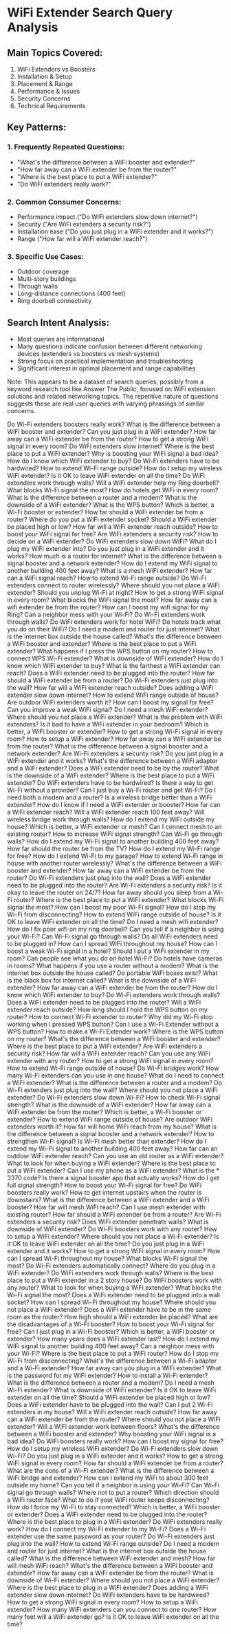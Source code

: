 # WiFi Extender Search Query Analysis

## Main Topics Covered:
1. WiFi Extenders vs Boosters
2. Installation & Setup
3. Placement & Range
4. Performance & Issues
5. Security Concerns
6. Technical Requirements

## Key Patterns:

### 1. Frequently Repeated Questions:
- "What's the difference between a WiFi booster and extender?"
- "How far away can a WiFi extender be from the router?"
- "Where is the best place to put a WiFi extender?"
- "Do WiFi extenders really work?"

### 2. Common Consumer Concerns:
- Performance impact ("Do WiFi extenders slow down internet?")
- Security ("Are WiFi extenders a security risk?")
- Installation ease ("Do you just plug in a WiFi extender and it works?")
- Range ("How far will a WiFi extender reach?")

### 3. Specific Use Cases:
- Outdoor coverage
- Multi-story buildings
- Through walls
- Long-distance connections (400 feet)
- Ring doorbell connectivity

## Search Intent Analysis:
- Most queries are informational
- Many questions indicate confusion between different networking devices (extenders vs boosters vs mesh systems)
- Strong focus on practical implementation and troubleshooting
- Significant interest in optimal placement and range capabilities

Note: This appears to be a dataset of search queries, possibly from a keyword research tool like Answer The Public, focused on WiFi extension solutions and related networking topics. The repetitive nature of questions suggests these are real user queries with varying phrasings of similar concerns.

Do Wi-Fi extenders boosters really work?
What is the difference between a WiFi booster and extender?
Can you just plug in a WiFi extender?
How far away can a WiFi extender be from the router?
How to get a strong WiFi signal in every room?
Do WiFi extenders slow internet?
Where is the best place to put a WiFi extender?
Why is boosting your WiFi signal a bad idea?
How do I know which WiFi extender to buy?
Do Wi-Fi extenders have to be hardwired?
How to extend Wi-Fi range outside?
How do I setup my wireless WiFi extender?
Is it OK to leave WiFi extender on all the time?
Do WiFi extenders work through walls?
Will a WiFi extender help my Ring doorbell?
What blocks Wi-Fi signal the most?
How do hotels get WiFi in every room?
What is the difference between a router and a modem?
What is the downside of a WiFi extender?
What is the WPS button?
Which is better, a Wi-Fi booster or extender?
How far should a WiFi extender be from a router?
Where do you put a WiFi extender socket?
Should a WiFi extender be placed high or low?
How far will a WiFi extender reach outside?
How to boost your WiFi signal for free?
Are WiFi extenders a security risk?
How to decide on a WiFi extender?
Do WiFi extenders slow down WiFi?
What do I plug my WiFi extender into?
Do you just plug in a WiFi extender and it works?
How much is a router for internet?
What is the difference between a signal booster and a network extender?
How do I extend my WiFi signal to another building 400 feet away?
What is a mesh WiFi extender?
How far can a WiFi signal reach?
How to extend Wi-Fi range outside?
Do Wi-Fi extenders connect to router wirelessly?
Where should you not place a WiFi extender?
Should you unplug Wi-Fi at night?
How to get a strong WiFi signal in every room?
What blocks the WiFi signal the most?
How far away can a wifi extender be from the router?
How can I boost my wifi signal for my Ring?
Can a neighbor mess with your Wi-Fi?
Do Wi-Fi extenders work through walls?
Do WiFi extenders work for hotel WiFi?
Do hotels track what you do on their WiFi?
Do I need a modem and router for just internet?
What is the internet box outside the house called?
What's the difference between a WiFi booster and extender?
Where is the best place to put a WiFi extender?
What happens if I press the WPS button on my router?
How to connect WPS Wi-Fi extender?
What is downside of WiFi extender?
How do I know which WiFi extender to buy?
What is the farthest a WiFi extender can reach?
Does a WiFi extender need to be plugged into the router?
How far should a WiFi extender be from a router?
Do Wi-Fi extenders just plug into the wall?
How far will a WiFi extender reach outside?
Does adding a WiFi extender slow down internet?
How to extend WiFi range outside of house?
Are outdoor WiFi extenders worth it?
How can I boost my signal for free?
Can you improve a weak WiFi signal?
Do I need a mesh WiFi extender?
Where should you not place a WiFi extender?
What is the problem with WiFi extenders?
Is it bad to have a WiFi extender in your bedroom?
Which is better, a WiFi booster or extender?
How to get a strong Wi-Fi signal in every room?
How to setup a WiFi extender?
How far away can a WiFi extender be from the router?
What is the difference between a signal booster and a network extender?
Are Wi-Fi extenders a security risk?
Do you just plug in a WiFi extender and it works?
What's the difference between a WiFi adapter and a WiFi extender?
Does a WiFi extender need to be by the router?
What is the downside of a WiFi extender?
Where is the best place to put a WiFi extender?
Do WiFi extenders have to be hardwired?
Is there a way to get Wi-Fi without a provider?
Can I just buy a Wi-Fi router and get Wi-Fi?
Do I need both a modem and a router?
Is a wireless bridge better than a WiFi extender?
How do I know if I need a WiFi extender or booster?
How far can a WiFi extender reach?
Will a WiFi extender reach 100 feet away?
Will wireless bridge work through walls?
How do I extend my WiFi outside my house?
Which is better, a WiFi extender or mesh?
Can I connect mesh to an existing router?
How to increase WiFi signal strength?
Can Wi-Fi go through walls?
How do I extend my Wi-Fi signal to another building 400 feet away?
How far should the router be from the TV?
How do I extend my Wi-Fi range for free?
How do I extend Wi-Fi to my garage?
How to extend Wi-Fi range in house with another router wirelessly?
What's the difference between a WiFi booster and extender?
How far away can a WiFi extender be from the router?
Do Wi-Fi extenders just plug into the wall?
Does a WiFi extender need to be plugged into the router?
Are Wi-Fi extenders a security risk?
Is it okay to leave the router on 24/7?
How far away should you sleep from a Wi-Fi router?
Where is the best place to put a WiFi extender?
What blocks Wi-Fi signal the most?
How can I boost my poor Wi-Fi signal?
How do I stop my Wi-Fi from disconnecting?
How to extend WiFi range outside of house?
Is it OK to leave WiFi extender on all the time?
Do I need a mesh wifi extender?
How do I fix poor wifi on my ring doorbell?
Can you tell if a neighbor is using your Wi-Fi?
Can Wi-Fi signal go through walls?
Do all WiFi extenders need to be plugged in?
How can I spread WiFi throughout my house?
How can I boost a weak Wi-Fi signal in a hotel?
Should I put a WiFi extender in my room?
Can people see what you do on hotel Wi-Fi?
Do hotels have cameras in rooms?
What happens if you use a router without a modem?
What is the internet box outside the house called?
Do portable WiFi boxes exist?
What is the black box for internet called?
What is the downside of a WiFi extender?
How far away can a WiFi extender be from the router?
How do I know which WiFi extender to buy?
Do Wi-Fi extenders work through walls?
Does a WiFi extender need to be plugged into the router?
Will a WiFi extender reach outside?
How long should I hold the WPS button on my router?
How to connect Wi-Fi extender to router?
Why did my Wi-Fi stop working when I pressed WPS button?
Can I use a Wi-Fi Extender without a WPS button?
How to make a Wi-Fi Extender work?
Where is the WPS button on my router?
What's the difference between a WiFi booster and extender?
Where is the best place to put a WiFi extender?
Are WiFi extenders a security risk?
How far will a WiFi extender reach?
Can you use any WiFi extender with any router?
How to get a strong WiFi signal in every room?
How to extend Wi-Fi range outside of house?
Do Wi-Fi bridges work?
How many Wi-Fi extenders can you use in one house?
What do I need to connect a WiFi extender?
What is the difference between a router and a modem?
Do Wi-Fi extenders just plug into the wall?
Where should you not place a WiFi extender?
Do Wi-Fi extenders slow down Wi-Fi?
How to check Wi-Fi signal strength?
What is the downside of a WiFi extender?
How far away can a WiFi extender be from the router?
Which is better, a Wi-Fi booster or extender?
How to extend WiFi range outside of house?
Are outdoor WiFi extenders worth it?
How far will home WiFi reach from my house?
What is the difference between a signal booster and a network extender?
How to strengthen Wi-Fi signal?
Is Wi-Fi mesh better than extender?
How do I extend my Wi-Fi signal to another building 400 feet away?
How far can an outdoor WiFi extender reach?
Can you use an old router as a WiFi extender?
What to look for when buying a WiFi extender?
Where is the best place to put a WiFi extender?
Can I use my phone as a WiFi extender?
What is the * 3370 code?
Is there a signal booster app that actually works?
How do I get full signal strength?
How to boost your Wi-Fi signal for free?
Do WiFi boosters really work?
How to get internet upstairs when the router is downstairs?
What is the difference between a WiFi extender and a WiFi booster?
How far will mesh WiFi reach?
Can I use mesh extender with existing router?
How far should a WiFi extender be from a router?
Are Wi-Fi extenders a security risk?
Does WiFi extender penetrate walls?
What is downside of WiFi extender?
Do Wi-Fi boosters work with any router?
How to setup a WiFi extender?
Where should you not place a Wi-Fi extender?
Is it OK to leave WiFi extender on all the time?
Do you just plug in a WiFi extender and it works?
How to get a strong WiFi signal in every room?
How can I spread Wi-Fi throughout my house?
What blocks Wi-Fi signal the most?
Do Wi-Fi extenders automatically connect?
Where do you plug in a WiFi extender?
Do WiFi extenders work through walls?
Where is the best place to put a WiFi extender in a 2 story house?
Do WiFi boosters work with any router?
What to look for when buying a WiFi extender?
What blocks the Wi-Fi signal the most?
Does a WiFi extender need to be plugged into a wall socket?
How can I spread Wi-Fi throughout my house?
Where should you not place a WiFi extender?
Does a WiFi extender have to be in the same room as the router?
How high should a WiFi extender be placed?
What are the disadvantages of a Wi-Fi booster?
How to boost your Wi-Fi signal for free?
Can I just plug in a Wi-Fi booster?
Which is better, a WiFi booster or extender?
How many years does a WiFi extender last?
How do I extend my WiFi signal to another building 400 feet away?
Can a neighbor mess with your Wi-Fi?
Where is the best place to put a WiFi router?
How do I stop my Wi-Fi from disconnecting?
What's the difference between a Wi-Fi adapter and a Wi-Fi extender?
How far away can you plug in a WiFi extender?
What is the password for my WiFi extender?
How to install a Wi-Fi extender?
What is the difference between a router and a modem?
Do I need a mesh Wi-Fi extender?
What is downside of WiFi extender?
Is it OK to leave WiFi extender on all the time?
Should a WiFi extender be placed high or low?
Does a WiFi extender have to be plugged into the wall?
Can I put 2 Wi-Fi extenders in my house?
Will a WiFi extender reach outside?
How far away can a WiFi extender be from the router?
Where should you not place a WiFi extender?
Will a WiFi extender work between floors?
What's the difference between a WiFi booster and extender?
Why boosting your WiFi signal is a bad idea?
Do WiFi boosters really work?
How can I boost my signal for free?
How do I setup my wireless WiFi extender?
Do Wi-Fi extenders slow down Wi-Fi?
Do you just plug in a WiFi extender and it works?
How to get a strong WiFi signal in every room?
How far should a WiFi extender be from a router?
What are the cons of a Wi-Fi extender?
What is the difference between a WiFi bridge and extender?
How can I extend my WiFi to about 300 feet outside my home?
Can you tell if a neighbor is using your Wi-Fi?
Can Wi-Fi signal go through walls?
Where not to put a router?
Which direction should a WiFi router face?
What to do if your WiFi router keeps disconnecting?
How do I force my Wi-Fi to stay connected?
Which is better, a WiFi booster or extender?
Does a WiFi extender need to be plugged into the router?
Where is the best place to plug in a WiFi extender?
Do WiFi extenders really work?
How do I connect my Wi-Fi extender to my Wi-Fi?
Does a Wi-Fi extender use the same password as your router?
Do Wi-Fi extenders just plug into the wall?
How to extend Wi-Fi range outside?
Do I need a modem and router for just internet?
What is the internet box outside the house called?
What is the difference between WiFi extender and mesh?
How far will mesh WiFi reach?
What's the difference between a WiFi booster and extender?
How far away can a WiFi extender be from the router?
What is downside of Wi-Fi extender?
Where should you not place a WiFi extender?
Where is the best place to plug in a WiFi extender?
Does adding a WiFi extender slow down internet?
Do WiFi extenders have to be hardwired?
How to get a strong WiFi signal in every room?
How to setup a WiFi extender?
How many WiFi extenders can you connect to one router?
How many feet will a WiFi extender go?
Is it OK to leave WiFi extender on all the time?

